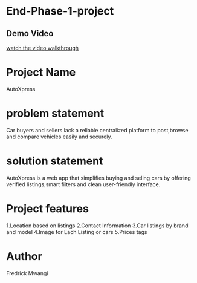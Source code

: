 # End-Phase-1-project
## Demo Video
[watch the video walkthrough](https://www.loom.com/share/af4eaa5f97a9494f9e6c8c4714c47e35?t=546&sid=2f9e073a-98dd-4d03-bc23-2e424cd44137)
# Project Name
AutoXpress
# problem statement
Car buyers and sellers lack a reliable centralized platform to post,browse and compare vehicles easily and securely.
# solution statement
AutoXpress is a web app that simplifies buying and seling cars by offering verified listings,smart filters and clean user-friendly interface.
# Project features
1.Location based on listings
2.Contact Information
3.Car listings by brand and model
4.Image for Each Listing or cars
5.Prices tags

# Author
Fredrick Mwangi